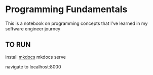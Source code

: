 # Programming Fundamentals
This is a notebook on programming concepts that I've learned in my software engineer journey

## TO RUN
install [mkdocs](http://www.mkdocs.org/)
mkdocs serve

navigate to localhost:8000